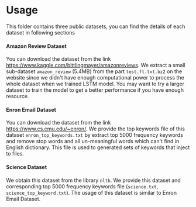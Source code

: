 # Usage

This folder contains three public datasets, you can find the details of each dataset in following sections


#### Amazon Review Dataset

You can download the dataset from the link https://www.kaggle.com/bittlingmayer/amazonreviews. We extract a small sub-dataset `amazon_review` (5.4MB) from the part `test.ft.txt.bz2` on the website since we didn't have enough computational power to process the whole dataset when we trained LSTM model. You may want to try a larger dataset to train the model to get a better performance if you have enough resource.


#### Enron Email Dataset   

You can download the dataset from the link https://www.cs.cmu.edu/~enron/. We provide the top keywords file of this dataset `enron_top_keywords.txt` by extract top 5000 frequency keywords and remove stop words and all un-meaningful words which can't find in English dictionary. This file is used to generated sets of keywords that inject to files.


#### Science Dataset

We obtain this dataset from the library `nltk`. We provide this dataset and corresponding top 5000 frequency keywords file (`science.txt`, `science_top_keyword.txt`). The usage of this dataset is similar to Enron Email Dataset.
